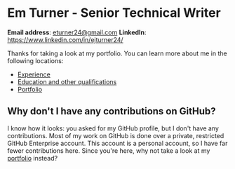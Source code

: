 # Em Turner - Senior Technical Writer

**Email address**: eturner24@gmail.com
**LinkedIn**: https://www.linkedin.com/in/ejturner24/

Thanks for taking a look at my portfolio. You can learn more about me in the following locations:
- [Experience](resume.md)
- [Education and other qualifications](education-other.md)
- [Portfolio](portfolio.md)

## Why don't I have any contributions on GitHub?

I know how it looks: you asked for my GitHub profile, but I don't have any contributions. Most of my work on GitHub is done over a private, restricted GitHub Enterprise account. This account is a personal account, so I have far fewer contributions here. Since you're here, why not take a look at my [portfolio](portfolio.md) instead?